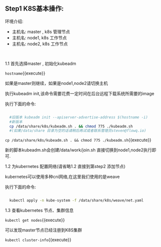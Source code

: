 ## Step1 K8S基本操作:

环境介绍:

* 主机名: master , k8s 管理节点
* 主机名: node1, k8s 工作节点
* 主机名: node2, k8s 工作节点

​    

1.1 首先选择master  , 初始化kubeadm

`hostname`{{execute}}

如果是master则继续，如果是node1,node2请切换主机

执行kubeadm init,该命令需要花费一定时间在后台远程下载系统所需要的image 

执行下面的命令:

 ```bash

   #旧版本 kubeadm init --apiserver-advertise-address $(hostname -i)
   #新版本
   cp /data/share/k8s/kubeadm.sh . && chmod 775 ./kubeadm.sh
   #(如果/data/share 目录为空的话请稍后再试或者联系管理员steven@flowq.io)
 ```

`cp /data/share/k8s/kubeadm.sh . && chmod 775 ./kubeadm.sh`{{execute}}

新的脚本kubeadm.sh会创建/data/work/join.sh 直接切换到node1,node2执行即可.



1.2 为kubernetes 配置网络(请省略1.2 直接到第step2 添加节点)

kubernetes可以使用多种cni网络,在这里我们使用的是weave

执行下面的命令:

```bash

  kubectl apply -n kube-system -f /data/share/k8s/weave/net.yaml

```



1.3 查看kubernetes 节点、集群信息

`kubectl get nodes`{{execute}} 

可以发现master节点已经注册到K8S集群

`kubectl cluster-info`{{execute}}

